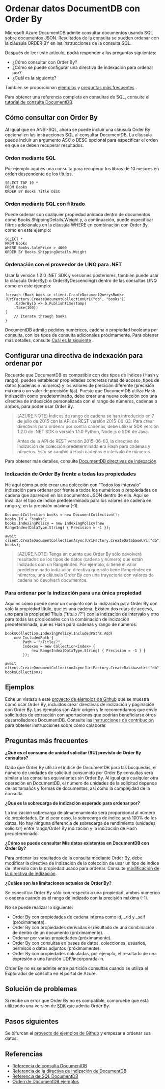 <properties 
    pageTitle="Ordenar datos DocumentDB con Order By | Microsoft Azure" 
    description="Obtenga información sobre cómo usar ORDER BY en DocumentDB consultas en LINQ y SQL y cómo especificar una directiva de indexación de ORDER BY consultas." 
    services="documentdb" 
    authors="arramac" 
    manager="jhubbard" 
    editor="cgronlun" 
    documentationCenter=""/>

<tags 
    ms.service="documentdb" 
    ms.workload="data-services" 
    ms.tgt_pltfrm="na" 
    ms.devlang="na" 
    ms.topic="article" 
    ms.date="10/03/2016" 
    ms.author="arramac"/>

# <a name="sorting-documentdb-data-using-order-by"></a>Ordenar datos DocumentDB con Order By
Microsoft Azure DocumentDB admite consultar documentos usando SQL sobre documentos JSON. Resultados de la consulta se pueden ordenar con la cláusula ORDER BY en las instrucciones de la consulta SQL.

Después de leer este artículo, podrá responder a las preguntas siguientes: 

- ¿Cómo consultar con Order By?
- ¿Cómo se puede configurar una directiva de indexación para ordenar por?
- ¿Cuál es la siguiente?

También se proporcionan [ejemplos](#samples) y [preguntas más frecuentes](#faq) .

Para obtener una referencia completa en consultas de SQL, consulte el [tutorial de consulta DocumentDB](documentdb-sql-query.md).

## <a name="how-to-query-with-order-by"></a>Cómo consultar con Order By
Al igual que en ANSI-SQL, ahora se puede incluir una cláusula Order By opcional en las instrucciones SQL al consultar DocumentDB. La cláusula puede incluir un argumento ASC o DESC opcional para especificar el orden en que se deben recuperar resultados. 

### <a name="ordering-using-sql"></a>Orden mediante SQL
Por ejemplo aquí es una consulta para recuperar los libros de 10 mejores en orden descendente de los títulos. 

    SELECT TOP 10 * 
    FROM Books 
    ORDER BY Books.Title DESC

### <a name="ordering-using-sql-with-filtering"></a>Orden mediante SQL con filtrado
Puede ordenar con cualquier propiedad anidada dentro de documentos como Books.ShippingDetails.Weight y, a continuación, puede especificar filtros adicionales en la cláusula WHERE en combinación con Order By, como en este ejemplo:

    SELECT * 
    FROM Books 
    WHERE Books.SalePrice > 4000
    ORDER BY Books.ShippingDetails.Weight

### <a name="ordering-using-the-linq-provider-for-net"></a>Ordenación con el proveedor de LINQ para .NET
Usar la versión 1.2.0 .NET SDK y versiones posteriores, también puede usar la cláusula OrderBy() o OrderByDescending() dentro de las consultas LINQ como en este ejemplo:

    foreach (Book book in client.CreateDocumentQuery<Book>(UriFactory.CreateDocumentCollectionUri("db", "books"))
        .OrderBy(b => b.PublishTimestamp)
        .Take(100))
    {
        // Iterate through books
    }

DocumentDB admite pedidos numéricos, cadena o propiedad booleana por consulta, con los tipos de consulta adicionales próximamente. Para obtener más detalles, consulte [Cuál es la siguiente](#Whats_coming_next) .

## <a name="configure-an-indexing-policy-for-order-by"></a>Configurar una directiva de indexación para ordenar por

Recuerde que DocumentDB es compatible con dos tipos de índices (Hash y rango), pueden establecer propiedades concretas rutas de acceso, tipos de datos (cadenas o números) y los valores de precisión diferente (precisión máxima o un valor de precisión fija). Puesto que DocumentDB utiliza Hash indización como predeterminado, debe crear una nueva colección con una directiva de indexación personalizada con el rango de números, cadenas o ambos, para poder usar Order By. 

>[AZURE.NOTE] Índices de rango de cadena se han introducido en 7 de julio de 2015 con la API de REST versión 2015-06-03. Para crear directivas para ordenar por contra cadenas, debe utilizar SDK versión 1.2.0 de .NET SDK o versión 1.1.0 Python, Node.js o SDK de Java.
>
>Antes de la API de REST versión 2015-06-03, la directiva de indización de colección predeterminada era Hash para cadenas y números. Esto se cambió a Hash cadenas e intervalo de números. 

Para obtener más detalles, consulte [DocumentDB directivas de indexación](documentdb-indexing-policies.md).

### <a name="indexing-for-order-by-against-all-properties"></a>Indización de Order By frente a todas las propiedades
He aquí cómo puede crear una colección con "Todos los intervalo" indización para ordenar por frente a todos los numéricos o propiedades de cadena que aparecen en los documentos JSON dentro de ella. Aquí se invalidar el tipo de índice predeterminado para los valores de cadena en rango y, en la precisión máxima (-1).
                   
    DocumentCollection books = new DocumentCollection();
    books.Id = "books";
    books.IndexingPolicy = new IndexingPolicy(new RangeIndex(DataType.String) { Precision = -1 });
    
    await client.CreateDocumentCollectionAsync(UriFactory.CreateDatabaseUri("db"), books);  

>[AZURE.NOTE] Tenga en cuenta que Order By sólo devolverá resultados de los tipos de datos (cadena y número) que están indizados con un RangeIndex. Por ejemplo, si tiene el valor predeterminado indización directiva que sólo tiene RangeIndex en números, una cláusula Order By con una trayectoria con valores de cadena no devolverá documentos.

### <a name="indexing-for-order-by-for-a-single-property"></a>Para ordenar por la indización para una única propiedad
Aquí es cómo puede crear un conjunto con la indización para Order By con solo la propiedad título, que es una cadena. Existen dos rutas de acceso, uno para la propiedad Título ("título /?") con la indización de intervalo y otro para todas las propiedades con la combinación de indización predeterminada, que es Hash para cadenas y rango de números.                    
    
    booksCollection.IndexingPolicy.IncludedPaths.Add(
        new IncludedPath { 
            Path = "/Title/?", 
            Indexes = new Collection<Index> { 
                new RangeIndex(DataType.String) { Precision = -1 } } 
            });
    
    await client.CreateDocumentCollectionAsync(UriFactory.CreateDatabaseUri("db"), booksCollection);  


## <a name="samples"></a>Ejemplos
Eche un vistazo a este [proyecto de ejemplos de Github](https://github.com/Azure/azure-documentdb-dotnet/tree/master/samples/code-samples/Queries) que se muestra cómo usar Order By, incluidos crear directivas de indización y paginación con Order By. Los ejemplos son Abrir origen y le recomendamos que envíe solicitudes de extracción con aportaciones que podrían beneficiarse otros desarrolladores DocumentDB. Consulte las [instrucciones de contribución](https://github.com/Azure/azure-documentdb-net/blob/master/Contributing.md) para obtener instrucciones sobre cómo colaborar.  

## <a name="faq"></a>Preguntas más frecuentes

**¿Qué es el consumo de unidad solicitar (RU) previsto de Order By consultas?**

Dado que Order By utiliza el índice de DocumentDB para las búsquedas, el número de unidades de solicitud consumido por Order By consultas será similar a las consultas equivalentes sin Order By. Al igual que cualquier otra operación en DocumentDB, el número de unidades de la solicitud depende de las tamaños y formas de documentos, así como la complejidad de la consulta. 


**¿Qué es la sobrecarga de indización esperado para ordenar por?**

La indización sobrecarga de almacenamiento será proporcional al número de propiedades. En el peor caso, la sobrecarga de índice será 100% de los datos. No hay ninguna diferencia de sobrecarga de rendimiento (unidades solicitar) entre rango/Order By indización y la indización de Hash predeterminado.

**¿Cómo se puede consultar Mis datos existentes en DocumentDB con Order By?**

Para ordenar los resultados de la consulta mediante Order By, debe modificar la directiva de indización de la colección de usar un tipo de índice de intervalo con la propiedad usado para ordenar. Consulte [modificación de la directiva de indización](documentdb-indexing-policies.md#modifying-the-indexing-policy-of-a-collection). 

**¿Cuáles son las limitaciones actuales de Order By?**

Se especifica Order By sólo con respecto a una propiedad, ambos numérico o cadena cuando es el rango de indizado con la precisión máxima (-1).

No se puede realizar lo siguiente:
 
- Order By con propiedades de cadena interna como id, _rid y _self (próximamente).
- Order By con propiedades derivadas el resultado de una combinación de dentro de un documento (próximamente).
- Ordenar por varias propiedades (próximamente).
- Order By con consultas en bases de datos, colecciones, usuarios, permisos o datos adjuntos (próximamente).
- Order By con propiedades calculadas, por ejemplo, el resultado de una expresión o una función UDF/incorporada-in.

Order By no es se admite entre partición consultas cuando se utiliza el Explorador de consulta en el portal de Azure.

## <a name="troubleshooting"></a>Solución de problemas

Si recibe un error que Order By no es compatible, compruebe que está utilizando una versión de [SDK](documentdb-sdk-dotnet.md) que admita Order By. 

## <a name="next-steps"></a>Pasos siguientes

Se bifurcan el [proyecto de ejemplos de Github](https://github.com/Azure/azure-documentdb-dotnet/tree/master/samples/code-samples/Queries) y empezar a ordenar sus datos. 

## <a name="references"></a>Referencias
* [Referencia de consulta DocumentDB](documentdb-sql-query.md)
* [Referencia de la directiva de indización de DocumentDB](documentdb-indexing-policies.md)
* [Referencia de SQL DocumentDB](https://msdn.microsoft.com/library/azure/dn782250.aspx)
* [Orden de DocumentDB ejemplos](https://github.com/Azure/azure-documentdb-dotnet/tree/master/samples/code-samples/Queries)
 

